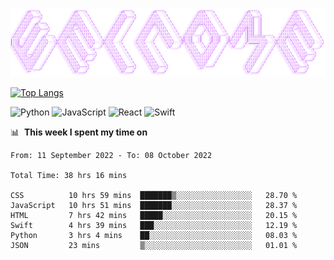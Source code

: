 
![ezcv logo](https://raw.githubusercontent.com/adammgerber/images/main/Welcome.png)

[![Top Langs](https://github-readme-stats.vercel.app/api/top-langs/?username=adammgerber&layout=compact)](https://github.com/anuraghazra/github-readme-stats)

![Python](https://img.shields.io/badge/python-3670A0?style=for-the-badge&logo=python&logoColor=ffdd54)
![JavaScript](https://img.shields.io/badge/javascript-%23323330.svg?style=for-the-badge&logo=javascript&logoColor=%23F7DF1E)
![React](https://img.shields.io/badge/react-%2320232a.svg?style=for-the-badge&logo=react&logoColor=%2361DAFB)
![Swift](https://img.shields.io/badge/swift-F54A2A?style=for-the-badge&logo=swift&logoColor=white)

📊 &nbsp;**This week I spent my time on**

<!--START_SECTION:waka-->

```text
From: 11 September 2022 - To: 08 October 2022

Total Time: 38 hrs 16 mins

CSS          10 hrs 59 mins  ███████▒░░░░░░░░░░░░░░░░░   28.70 %
JavaScript   10 hrs 51 mins  ███████░░░░░░░░░░░░░░░░░░   28.37 %
HTML         7 hrs 42 mins   █████░░░░░░░░░░░░░░░░░░░░   20.15 %
Swift        4 hrs 39 mins   ███░░░░░░░░░░░░░░░░░░░░░░   12.19 %
Python       3 hrs 4 mins    ██░░░░░░░░░░░░░░░░░░░░░░░   08.03 %
JSON         23 mins         ▒░░░░░░░░░░░░░░░░░░░░░░░░   01.01 %
```

<!--END_SECTION:waka-->

